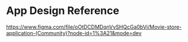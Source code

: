 # App Design Reference
https://www.figma.com/file/oOtDCDMDqnVvSHQcGa0bVj/Movie-store-application-(Community)?node-id=1%3A21&mode=dev
